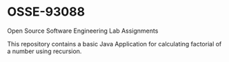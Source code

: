 # OSSE-93088
Open Source Software Engineering Lab Assignments


This repository contains a basic Java Application for calculating factorial of a number using recursion.

